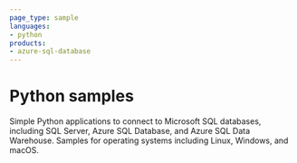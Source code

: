 ```yaml
---
page_type: sample
languages:
- python
products:
- azure-sql-database	
---
```


# Python samples

Simple Python applications to connect to Microsoft SQL databases, including SQL Server, Azure SQL Database, and Azure SQL Data Warehouse. Samples for operating systems including Linux, Windows, and macOS.
